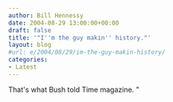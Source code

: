 ```yaml
---
author: Bill Hennessy
date: 2004-08-29 13:00:00+00:00
draft: false
title: '"I''m the guy makin'' history."'
layout: blog
#url: e/2004/08/29/im-the-guy-makin-history/
categories:
- Latest
---
```


That's what Bush told Time magazine.  "
